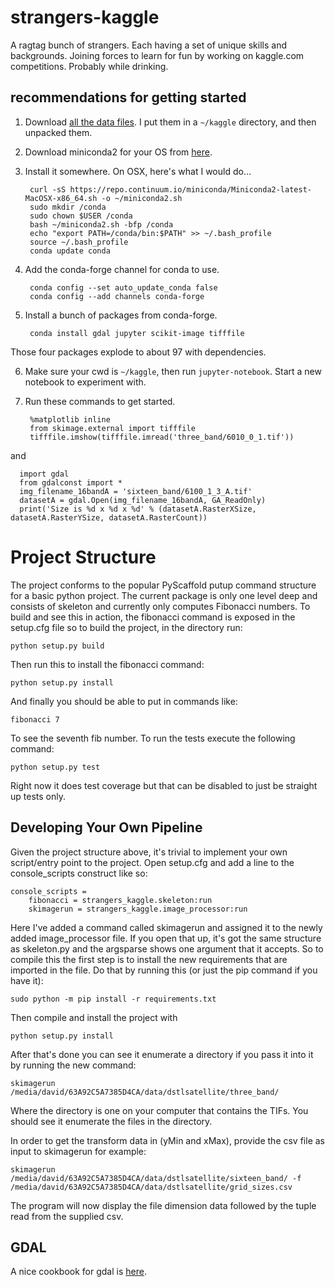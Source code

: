 # strangers-kaggle
A ragtag bunch of strangers. Each having a set of unique skills and backgrounds. Joining forces to learn for fun by working on kaggle.com competitions. Probably while drinking.


## recommendations for getting started

1. Download [all the data files](https://www.kaggle.com/c/dstl-satellite-imagery-feature-detection/data).
   I put them in a `~/kaggle` directory, and then unpacked them.

2. Download miniconda2 for your OS from [here](http://conda.pydata.org/miniconda.html).
3. Install it somewhere.  On OSX, here's what I would do...

        curl -sS https://repo.continuum.io/miniconda/Miniconda2-latest-MacOSX-x86_64.sh -o ~/miniconda2.sh
        sudo mkdir /conda
        sudo chown $USER /conda
        bash ~/miniconda2.sh -bfp /conda
        echo "export PATH=/conda/bin:$PATH" >> ~/.bash_profile
        source ~/.bash_profile
        conda update conda

4. Add the conda-forge channel for conda to use.

        conda config --set auto_update_conda false
        conda config --add channels conda-forge

5. Install a bunch of packages from conda-forge.

        conda install gdal jupyter scikit-image tifffile

  Those four packages explode to about 97 with dependencies.

6. Make sure your cwd is `~/kaggle`, then run `jupyter-notebook`.
   Start a new notebook to experiment with.

7. Run these commands to get started.

        %matplotlib inline
        from skimage.external import tifffile
        tifffile.imshow(tifffile.imread('three_band/6010_0_1.tif'))

  and

      import gdal
      from gdalconst import *
      img_filename_16bandA = 'sixteen_band/6100_1_3_A.tif'
      datasetA = gdal.Open(img_filename_16bandA, GA_ReadOnly)
      print('Size is %d x %d x %d' % (datasetA.RasterXSize, datasetA.RasterYSize, datasetA.RasterCount))




# Project Structure

The project conforms to the popular PyScaffold putup command structure for a basic python project.  The current package is only one level deep and consists of skeleton and currently only computes Fibonacci numbers.  To build and see this in action, the fibonacci command is exposed in the setup.cfg file so to build the project, in the directory run:

```
python setup.py build
```

Then run this to install the fibonacci command:

```
python setup.py install
```

And finally you should be able to put in commands like:

```
fibonacci 7
```

To see the seventh fib number.  To run the tests execute the following command:

```
python setup.py test
```

Right now it does test coverage but that can be disabled to just be straight up tests only.

## Developing Your Own Pipeline

Given the project structure above, it's trivial to implement your own script/entry point to the project.  Open setup.cfg and add a line to the console_scripts construct like so:

```
console_scripts =
    fibonacci = strangers_kaggle.skeleton:run
    skimagerun = strangers_kaggle.image_processor:run
```

Here I've added a command called skimagerun and assigned it to the newly added image_processor file.  If you open that up, it's got the same structure as skeleton.py and the argsparse shows one argument that it accepts.  So to compile this the first step is to install the new requirements that are imported in the file.  Do that by running this (or just the pip command if you have it):

```
sudo python -m pip install -r requirements.txt
```

Then compile and install the project with

```
python setup.py install
```

 After that's done you can see it enumerate a directory if you pass it into it by running the new command:

 ```
 skimagerun /media/david/63A92C5A7385D4CA/data/dstlsatellite/three_band/
 ```

 Where the directory is one on your computer that contains the TIFs.  You should see it enumerate the files in the directory.  

 In order to get the transform data in (yMin and xMax), provide the csv file as input to skimagerun for example:

 ```
 skimagerun /media/david/63A92C5A7385D4CA/data/dstlsatellite/sixteen_band/ -f /media/david/63A92C5A7385D4CA/data/dstlsatellite/grid_sizes.csv
 ```

 The program will now display the file dimension data followed by the tuple read from the supplied csv.

 ## GDAL

 A nice cookbook for gdal is [here](https://pcjericks.github.io/py-gdalogr-cookbook/raster_layers.html).
